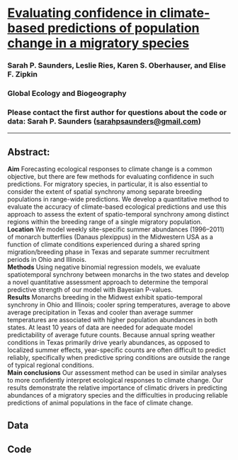 # [Evaluating confidence in climate-based predictions of population change in a migratory species](http://onlinelibrary.wiley.com/doi/10.1111/geb.12461/full)

### Sarah P. Saunders, Leslie Ries, Karen S. Oberhauser, and Elise F. Zipkin

### Global Ecology and Biogeography

### Please contact the first author for questions about the code or data: Sarah P. Saunders (sarahpsaunders@gmail.com)
__________________________________________________________________________________________________________________________________________

## Abstract:
**Aim** Forecasting ecological responses to climate change is a common objective, but there are few methods for evaluating confidence in such predictions. For migratory species, in particular, it is also essential to consider the extent of spatial synchrony among separate breeding populations in range-wide predictions. We develop a quantitative method to evaluate the accuracy of climate-based ecological predictions and use this approach to assess the extent of spatio-temporal synchrony among distinct regions within the breeding range
of a single migratory population.  
**Location** We model weekly site-specific summer abundances (1996–2011) of monarch butterflies (Danaus plexippus) in the Midwestern USA as a function of climate conditions experienced during a shared spring migration/breeding phase in Texas and separate summer recruitment periods in Ohio and Illinois.  
**Methods** Using negative binomial regression models, we evaluate spatiotemporal synchrony between monarchs in the two states and develop a novel quantitative assessment approach to determine the temporal predictive strength of our model with Bayesian P-values.  
**Results** Monarchs breeding in the Midwest exhibit spatio-temporal synchrony in Ohio and Illinois; cooler spring temperatures, average to above average precipitation in Texas and cooler than average summer temperatures are associated with higher population abundances in both states. At least 10 years of data are needed for adequate model predictability of average future counts. Because annual spring weather conditions in Texas primarily drive yearly abundances, as opposed to localized summer effects, year-specific counts are often difficult to predict reliably, specifically when predictive spring conditions are outside the range of typical regional conditions.  
**Main conclusions** Our assessment method can be used in similar analyses to more confidently interpret ecological responses to climate change. Our results demonstrate the relative importance of climatic drivers in predicting abundances of a migratory species and the difficulties in producing reliable predictions of animal populations in the face of climate change.  

## Data
## Code
